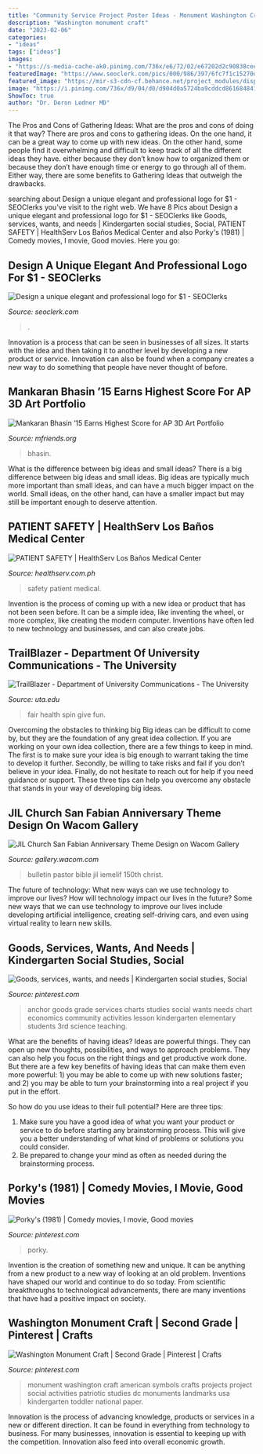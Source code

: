 ```yaml
---
title: "Community Service Project Poster Ideas - Monument Washington Craft American Symbols Crafts Projects Project Social Activities Patriotic Studies Dc Monuments Landmarks Usa Kindergarten Toddler National Paper"
description: "Washington monument craft"
date: "2023-02-06"
categories:
- "ideas"
tags: ["ideas"]
images:
- "https://s-media-cache-ak0.pinimg.com/736x/e6/72/02/e67202d2c90838ceec1955ff47ef9de2.jpg"
featuredImage: "https://www.seoclerk.com/pics/000/986/397/6fc7f1c15270dd03ff839a7c94b47bb8.jpg"
featured_image: "https://mir-s3-cdn-cf.behance.net/project_modules/disp/06c81317781145.562bf11e788cf.jpg"
image: "https://i.pinimg.com/736x/d9/04/d0/d904d0a5724ba9cddcd86168484190c5.jpg"
ShowToc: true
author: "Dr. Deron Ledner MD"
---
```



The Pros and Cons of Gathering Ideas: What are the pros and cons of doing it that way?
There are pros and cons to gathering ideas. On the one hand, it can be a great way to come up with new ideas. On the other hand, some people find it overwhelming and difficult to keep track of all the different ideas they have. either because they don’t know how to organized them or because they don’t have enough time or energy to go through all of them. Either way, there are some benefits to Gathering Ideas that outweigh the drawbacks.

	

		
searching about Design a unique elegant and professional logo for $1 - SEOClerks you've visit to the right web. We have 8 Pics about Design a unique elegant and professional logo for $1 - SEOClerks like Goods, services, wants, and needs | Kindergarten social studies, Social, PATIENT SAFETY | HealthServ Los Baños Medical Center and also Porky&#039;s (1981) | Comedy movies, I movie, Good movies. Here you go:
		
    
## Design A Unique Elegant And Professional Logo For $1 - SEOClerks

<img loading=lazy src="https://www.seoclerk.com/pics/000/986/397/6fc7f1c15270dd03ff839a7c94b47bb8.jpg" onerror="this.onerror=null;this.src='https://tse2.mm.bing.net/th?id=OIP.b8fxwVJw3QP_g5p8lLR7uAHaE8&amp;pid=15.1';" alt="Design a unique elegant and professional logo for $1 - SEOClerks">

_Source: seoclerk.com_

>. 

	

Innovation is a process that can be seen in businesses of all sizes. It starts with the idea and then taking it to another level by developing a new product or service. Innovation can also be found when a company creates a new way to do something that people have never thought of before.

    
## Mankaran Bhasin ’15 Earns Highest Score For AP 3D Art Portfolio

<img loading=lazy src="https://www.mfriends.org/w/wp-content/uploads/2015/11/Mankaran-Bhasin-Art.jpg" onerror="this.onerror=null;this.src='https://tse1.mm.bing.net/th?id=OIP.-k7qf_OP0zP91ABkTUqpDQHaK1&amp;pid=15.1';" alt="Mankaran Bhasin ’15 Earns Highest Score for AP 3D Art Portfolio">

_Source: mfriends.org_

>bhasin. 

	

What is the difference between big ideas and small ideas?
There is a big difference between big ideas and small ideas. Big ideas are typically much more important than small ideas, and can have a much bigger impact on the world. Small ideas, on the other hand, can have a smaller impact but may still be important enough to deserve attention.

    
## PATIENT SAFETY | HealthServ Los Baños Medical Center

<img loading=lazy src="https://www.healthserv.com.ph/wp-content/uploads/2018/09/42528206_1118988558265691_8135048317848518656_n.jpg" onerror="this.onerror=null;this.src='https://tse2.mm.bing.net/th?id=OIP.hst9LHcF-myRCfPLf1eJ_wHaKc&amp;pid=15.1';" alt="PATIENT SAFETY | HealthServ Los Baños Medical Center">

_Source: healthserv.com.ph_

>safety patient medical. 

	

Invention is the process of coming up with a new idea or product that has not been seen before. It can be a simple idea, like inventing the wheel, or more complex, like creating the modern computer. Inventions have often led to new technology and businesses, and can also create jobs.

    
## TrailBlazer - Department Of University Communications - The University

<img loading=lazy src="https://www.uta.edu/ucomm/internalcommunications/mavwire/2011/_images/mar10-SHAC_Fair.jpg" onerror="this.onerror=null;this.src='https://tse3.mm.bing.net/th?id=OIP.2cEDyM8Of3_OJNdG4-gcLgHaEh&amp;pid=15.1';" alt="TrailBlazer - Department of University Communications - The University">

_Source: uta.edu_

>fair health spin give fun. 

	

Overcoming the obstacles to thinking big
Big ideas can be difficult to come by, but they are the foundation of any great idea collection. If you are working on your own idea collection, there are a few things to keep in mind. The first is to make sure your idea is big enough to warrant taking the time to develop it further. Secondly, be willing to take risks and fail if you don’t believe in your idea. Finally, do not hesitate to reach out for help if you need guidance or support. These three tips can help you overcome any obstacle that stands in your way of developing big ideas.

    
## JIL Church San Fabian Anniversary Theme Design On Wacom Gallery

<img loading=lazy src="https://mir-s3-cdn-cf.behance.net/project_modules/disp/06c81317781145.562bf11e788cf.jpg" onerror="this.onerror=null;this.src='https://tse1.mm.bing.net/th?id=OIP._rbd5xECm2P5FTqJf27yJQHaFj&amp;pid=15.1';" alt="JIL Church San Fabian Anniversary Theme Design on Wacom Gallery">

_Source: gallery.wacom.com_

>bulletin pastor bible jil iemelif 150th christ. 

	

The future of technology: What new ways can we use technology to improve our lives?
How will technology impact our lives in the future? Some new ways that we can use technology to improve our lives include developing artificial intelligence, creating self-driving cars, and even using virtual reality to learn new skills.

    
## Goods, Services, Wants, And Needs | Kindergarten Social Studies, Social

<img loading=lazy src="https://i.pinimg.com/736x/c0/3e/78/c03e7808f437c1c73719922f9f5eb10c--teaching-career-community-helpers.jpg" onerror="this.onerror=null;this.src='https://tse3.mm.bing.net/th?id=OIP.oY9BwGiofcdCbGogwoK_-AHaJ3&amp;pid=15.1';" alt="Goods, services, wants, and needs | Kindergarten social studies, Social">

_Source: pinterest.com_

>anchor goods grade services charts studies social wants needs chart economics community activities lesson kindergarten elementary students 3rd science teaching. 

	

What are the benefits of having ideas?
Ideas are powerful things. They can open up new thoughts, possibilities, and ways to approach problems. They can also help you focus on the right things and get productive work done.
But there are a few key benefits of having ideas that can make them even more powerful: 1) you may be able to come up with new solutions faster; and 2) you may be able to turn your brainstorming into a real project if you put in the effort.

So how do you use ideas to their full potential? Here are three tips: 
1) Make sure you have a good idea of what you want your product or service to do before starting any brainstorming process. This will give you a better understanding of what kind of problems or solutions you could consider. 
2) Be prepared to change your mind as often as needed during the brainstorming process.

    
## Porky&#039;s (1981) | Comedy Movies, I Movie, Good Movies

<img loading=lazy src="https://i.pinimg.com/736x/d9/04/d0/d904d0a5724ba9cddcd86168484190c5.jpg" onerror="this.onerror=null;this.src='https://tse4.mm.bing.net/th?id=OIP.RSmTOpnJgATFMypAjpgvkQAAAA&amp;pid=15.1';" alt="Porky&#039;s (1981) | Comedy movies, I movie, Good movies">

_Source: pinterest.com_

>porky. 

	

Invention is the creation of something new and unique. It can be anything from a new product to a new way of looking at an old problem. Inventions have shaped our world and continue to do so today. From scientific breakthroughs to technological advancements, there are many inventions that have had a positive impact on society.

    
## Washington Monument Craft | Second Grade | Pinterest | Crafts

<img loading=lazy src="https://s-media-cache-ak0.pinimg.com/736x/e6/72/02/e67202d2c90838ceec1955ff47ef9de2.jpg" onerror="this.onerror=null;this.src='https://tse3.mm.bing.net/th?id=OIP.ParE3cU7s9NqRv1EO8s6zwHaJ4&amp;pid=15.1';" alt="Washington Monument Craft | Second Grade | Pinterest | Crafts">

_Source: pinterest.com_

>monument washington craft american symbols crafts projects project social activities patriotic studies dc monuments landmarks usa kindergarten toddler national paper. 

	

Innovation is the process of advancing knowledge, products or services in a new or different direction. It can be found in everything from technology to business. For many businesses, innovation is essential to keeping up with the competition. Innovation also feed into overall economic growth.

